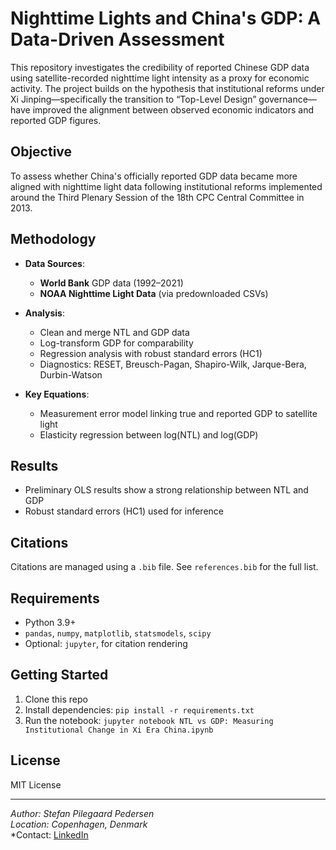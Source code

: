 # Nighttime Lights and China's GDP: A Data-Driven Assessment

This repository investigates the credibility of reported Chinese GDP data using satellite-recorded nighttime light intensity as a proxy for economic activity. The project builds on the hypothesis that institutional reforms under Xi Jinping—specifically the transition to “Top-Level Design” governance—have improved the alignment between observed economic indicators and reported GDP figures.

## Objective

To assess whether China's officially reported GDP data became more aligned with nighttime light data following institutional reforms implemented around the Third Plenary Session of the 18th CPC Central Committee in 2013.

## Methodology

- **Data Sources**:
  - **World Bank** GDP data (1992–2021)
  - **NOAA Nighttime Light Data** (via predownloaded CSVs)
  
- **Analysis**:
  - Clean and merge NTL and GDP data
  - Log-transform GDP for comparability
  - Regression analysis with robust standard errors (HC1)
  - Diagnostics: RESET, Breusch-Pagan, Shapiro-Wilk, Jarque-Bera, Durbin-Watson

- **Key Equations**:
  - Measurement error model linking true and reported GDP to satellite light
  - Elasticity regression between log(NTL) and log(GDP)

## Results

- Preliminary OLS results show a strong relationship between NTL and GDP
- Robust standard errors (HC1) used for inference  

## Citations

Citations are managed using a `.bib` file. See `references.bib` for the full list.

## Requirements

- Python 3.9+
- `pandas`, `numpy`, `matplotlib`, `statsmodels`, `scipy`
- Optional: `jupyter`, for citation rendering

## Getting Started

1. Clone this repo
2. Install dependencies: `pip install -r requirements.txt`
3. Run the notebook: `jupyter notebook NTL vs GDP: Measuring Institutional Change in Xi Era China.ipynb`

## License

MIT License

---

*Author: Stefan Pilegaard Pedersen*  
*Location: Copenhagen, Denmark*  
*Contact: [LinkedIn](https://www.linkedin.com/in/stefan-pedersen-25a73583)

